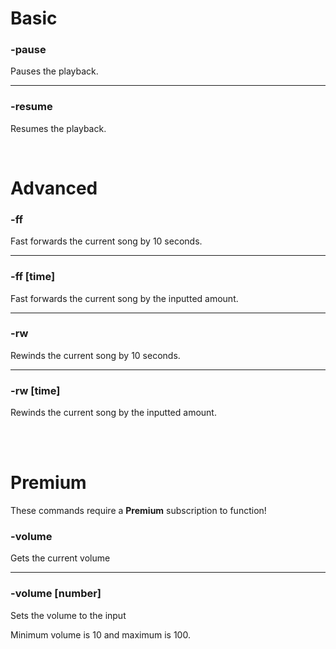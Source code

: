 # Basic

### -pause 
Pauses the playback.

---

### -resume
Resumes the playback.

<br>

# Advanced

### -ff
Fast forwards the current song by 10 seconds.

---

### -ff [time]
Fast forwards the current song by the inputted amount.

---

### -rw
Rewinds the current song by 10 seconds.

---

### -rw [time]
Rewinds the current song by the inputted amount.

<br><br>

# Premium

These commands require a **Premium** subscription to function!

### -volume
Gets the current volume

---

### -volume [number]
Sets the volume to the input

Minimum volume is 10 and maximum is 100.
